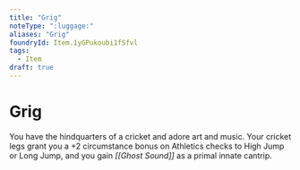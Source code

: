```yaml
---
title: "Grig"
noteType: ":luggage:"
aliases: "Grig"
foundryId: Item.1yGPukoubi1fSfvl
tags:
  - Item
draft: true
---
```


# Grig

You have the hindquarters of a cricket and adore art and music. Your cricket legs grant you a +2 circumstance bonus on Athletics checks to High Jump or Long Jump, and you gain _[[Ghost Sound]]_ as a primal innate cantrip.
